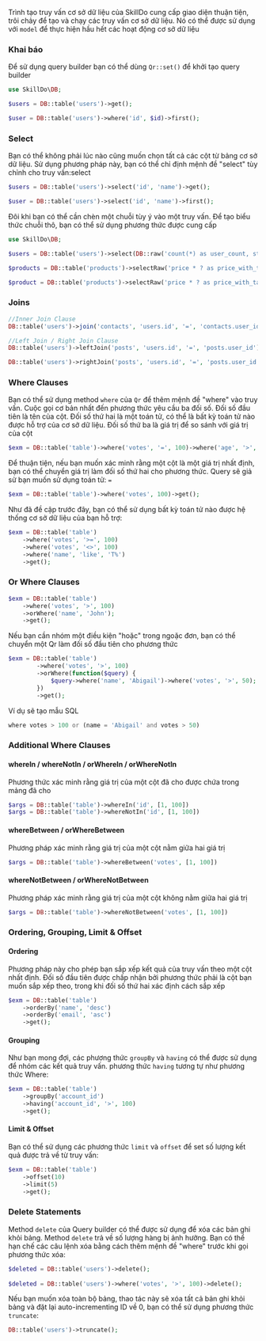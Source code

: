 Trình tạo truy vấn cơ sở dữ liệu của SkillDo cung cấp giao diện thuận tiện, trôi chảy để tạo và chạy các truy vấn cơ sở dữ liệu. 
Nó có thể được sử dụng với `model` để thực hiện hầu hết các hoạt động cơ sở dữ liệu

### Khai báo
Để sử dụng query builder bạn có thể dùng `Qr::set()` để khởi tạo query builder

```php
use SkillDo\DB;

$users = DB::table('users')->get();

$user = DB::table('users')->where('id', $id)->first();
```

### Select

Bạn có thể không phải lúc nào cũng muốn chọn tất cả các cột từ bảng cơ sở dữ liệu. Sử dụng phương pháp này, bạn có thể chỉ định mệnh đề "select" tùy chỉnh cho truy vấn:select

```php
$users = DB::table('users')->select('id', 'name')->get();

$user = DB::table('users')->select('id', 'name')->first();
```

Đôi khi bạn có thể cần chèn một chuỗi tùy ý vào một truy vấn. Để tạo biểu thức chuỗi thô, bạn có thể sử dụng phương thức được cung cấp

```php
use SkillDo\DB;

$users = DB::table('users')->select(DB::raw('count(*) as user_count, status'))->get();

$products = DB::table('products')->selectRaw('price * ? as price_with_tax', [1.0825])->get();

$product = DB::table('products')->selectRaw('price * ? as price_with_tax', [1.0825])->first();
```

### Joins
```php
//Inner Join Clause
DB::table('users')->join('contacts', 'users.id', '=', 'contacts.user_id')->get();

//Left Join / Right Join Clause
DB::table('users')->leftJoin('posts', 'users.id', '=', 'posts.user_id')->get();

DB::table('users')->rightJoin('posts', 'users.id', '=', 'posts.user_id')->get();
```
### Where Clauses
Bạn có thể sử dụng method `where` của `Qr` để thêm mệnh đề "where" vào truy vấn. Cuộc gọi cơ bản nhất đến phương thức yêu cầu ba đối số. 
Đối số đầu tiên là tên của cột. Đối số thứ hai là một toán tử, có thể là bất kỳ toán tử nào được hỗ trợ của cơ sở dữ liệu. Đối số thứ ba là giá trị để so sánh với giá trị của cột

```php
$exm = DB::table('table')->where('votes', '=', 100)->where('age', '>', 35)->get();
```

Để thuận tiện, nếu bạn muốn xác minh rằng một cột là một giá trị nhất định, bạn có thể chuyển giá trị làm đối số thứ hai cho phương thức. Query sẽ giả sử bạn muốn sử dụng toán tử: `=`
```php
$exm = DB::table('table')->where('votes', 100)->get();
```
Như đã đề cập trước đây, bạn có thể sử dụng bất kỳ toán tử nào được hệ thống cơ sở dữ liệu của bạn hỗ trợ:
```php
$exm = DB::table('table')
    ->where('votes', '>=', 100)
    ->where('votes', '<>', 100)
    ->where('name', 'like', 'T%')
    ->get();
```
### Or Where Clauses

```php
$exm = DB::table('table')
    ->where('votes', '>', 100)
    ->orWhere('name', 'John');
    ->get();
```

Nếu bạn cần nhóm một điều kiện "hoặc" trong ngoặc đơn, bạn có thể chuyển một Qr làm đối số đầu tiên cho phương thức

```php
$exm = DB::table('table')
        ->where('votes', '>', 100)
        ->orWhere(function($query) { 
            $query->where('name', 'Abigail')->where('votes', '>', 50); 
        })
        ->get();
```

Ví dụ sẽ tạo mẫu SQL

```php
where votes > 100 or (name = 'Abigail' and votes > 50)
```

### Additional Where Clauses

#### whereIn / whereNotIn / orWhereIn / orWhereNotIn
Phương thức xác minh rằng giá trị của một cột đã cho được chứa trong mảng đã cho

```php
$args = DB::table('table')->whereIn('id', [1, 100])
$args = DB::table('table')->whereNotIn('id', [1, 100])
```

#### whereBetween / orWhereBetween
Phương pháp xác minh rằng giá trị của một cột nằm giữa hai giá trị

```php
$args = DB::table('table')->whereBetween('votes', [1, 100])
```

#### whereNotBetween / orWhereNotBetween
Phương pháp xác minh rằng giá trị của một cột không nằm giữa hai giá trị

```php
$args = DB::table('table')->whereNotBetween('votes', [1, 100])
```


### Ordering, Grouping, Limit & Offset

#### Ordering
Phương pháp này cho phép bạn sắp xếp kết quả của truy vấn theo một cột nhất định. Đối số đầu tiên được chấp nhận bởi phương thức phải là cột bạn muốn sắp xếp theo, trong khi đối số thứ hai xác định cách sắp xếp
```php
$exm = DB::table('table')
    ->orderBy('name', 'desc')
    ->orderBy('email', 'asc')
    ->get();
```

#### Grouping
Như bạn mong đợi, các phương thức `groupBy` và `having` có thể được sử dụng để nhóm các kết quả truy vấn. phương thức `having` tương tự như phương thức Where:
```php
$exm = DB::table('table')
    ->groupBy('account_id')
    ->having('account_id', '>', 100)
    ->get();
```

#### Limit & Offset
Bạn có thể sử dụng các phương thức `limit` và `offset` để set số lượng kết quả được trả về từ truy vấn:

```php
$exm = DB::table('table')
    ->offset(10)
    ->limit(5)
    ->get();
```

### Delete Statements
Method `delete` của Query builder có thể được sử dụng để xóa các bản ghi khỏi bảng.
Method `delete` trả về số lượng hàng bị ảnh hưởng. 
Bạn có thể hạn chế các câu lệnh xóa bằng cách thêm mệnh đề "where" trước khi gọi phương thức xóa:

```php
$deleted = DB::table('users')->delete();
 
$deleted = DB::table('users')->where('votes', '>', 100)->delete();
```

Nếu bạn muốn xóa toàn bộ bảng, thao tác này sẽ xóa tất cả bản ghi khỏi bảng và đặt lại auto-incrementing ID về 0, bạn có thể sử dụng phương thức `truncate`:

```php
DB::table('users')->truncate();
```